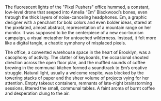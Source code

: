 The fluorescent lights of the "Pixel Pushers" office hummed, a constant, low-level drone that seeped into Amelia “Em” Blackwood’s bones, even through the thick layers of noise-canceling headphones.  Em, a graphic designer with a penchant for bold colors and even bolder ideas, stared at the pixelated, almost abstract, representation of a mountain range on her monitor.  It was supposed to be the centerpiece of a new eco-tourism campaign, a visual metaphor for untouched wilderness.  Instead, it felt more like a digital tangle, a chaotic symphony of misplaced pixels.

The office, a converted warehouse space in the heart of Brooklyn, was a cacophony of activity.  The clatter of keyboards, the occasional shouted direction across the open floor plan, and the muffled sounds of coffee brewing in the communal kitchen formed a soundtrack to Em’s creative struggle.  Natural light, usually a welcome respite, was blocked by the towering stacks of paper and the sheer volume of projects vying for her attention.  Empty takeout containers, remnants of late-night brainstorming sessions, littered the small, communal tables.  A faint aroma of burnt coffee and desperation clung to the air.
